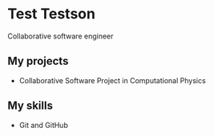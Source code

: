 # Test Testson

Collaborative software engineer

## My projects

* Collaborative Software Project in Computational Physics

## My skills

* Git and GitHub
